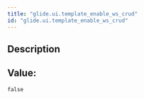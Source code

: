 ```yaml
---
title: "glide.ui.template_enable_ws_crud"
id: "glide.ui.template_enable_ws_crud"
---
```

## Description



## Value: 
```
false
```